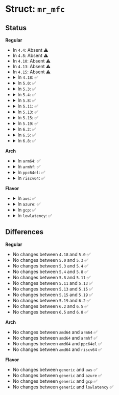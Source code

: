 # Struct: <code>mr_mfc</code>

## Status
<b>Regular</b>
<ul>
<li>
In <code>4.4</code>: Absent ⚠️
</li>
<li>
In <code>4.8</code>: Absent ⚠️
</li>
<li>
In <code>4.10</code>: Absent ⚠️
</li>
<li>
In <code>4.13</code>: Absent ⚠️
</li>
<li>
In <code>4.15</code>: Absent ⚠️
</li>
<li>
<details>
<summary>In <code>4.18</code>: ✅</summary>

```c
struct mr_mfc {
    struct rhlist_head mnode;
    short unsigned int mfc_parent;
    int mfc_flags;
    union (anon) mfc_un;
    struct list_head list;
    struct callback_head rcu;
    void (*free)(struct callback_head *);
};
```
</details>
</li>
<li>
<details>
<summary>In <code>5.0</code>: ✅</summary>

```c
struct mr_mfc {
    struct rhlist_head mnode;
    short unsigned int mfc_parent;
    int mfc_flags;
    union (anon) mfc_un;
    struct list_head list;
    struct callback_head rcu;
    void (*free)(struct callback_head *);
};
```
</details>
</li>
<li>
<details>
<summary>In <code>5.3</code>: ✅</summary>

```c
struct mr_mfc {
    struct rhlist_head mnode;
    short unsigned int mfc_parent;
    int mfc_flags;
    union (anon) mfc_un;
    struct list_head list;
    struct callback_head rcu;
    void (*free)(struct callback_head *);
};
```
</details>
</li>
<li>
<details>
<summary>In <code>5.4</code>: ✅</summary>

```c
struct mr_mfc {
    struct rhlist_head mnode;
    short unsigned int mfc_parent;
    int mfc_flags;
    union (anon) mfc_un;
    struct list_head list;
    struct callback_head rcu;
    void (*free)(struct callback_head *);
};
```
</details>
</li>
<li>
<details>
<summary>In <code>5.8</code>: ✅</summary>

```c
struct mr_mfc {
    struct rhlist_head mnode;
    short unsigned int mfc_parent;
    int mfc_flags;
    union (anon) mfc_un;
    struct list_head list;
    struct callback_head rcu;
    void (*free)(struct callback_head *);
};
```
</details>
</li>
<li>
<details>
<summary>In <code>5.11</code>: ✅</summary>

```c
struct mr_mfc {
    struct rhlist_head mnode;
    short unsigned int mfc_parent;
    int mfc_flags;
    union (anon) mfc_un;
    struct list_head list;
    struct callback_head rcu;
    void (*free)(struct callback_head *);
};
```
</details>
</li>
<li>
<details>
<summary>In <code>5.13</code>: ✅</summary>

```c
struct mr_mfc {
    struct rhlist_head mnode;
    short unsigned int mfc_parent;
    int mfc_flags;
    union (anon) mfc_un;
    struct list_head list;
    struct callback_head rcu;
    void (*free)(struct callback_head *);
};
```
</details>
</li>
<li>
<details>
<summary>In <code>5.15</code>: ✅</summary>

```c
struct mr_mfc {
    struct rhlist_head mnode;
    short unsigned int mfc_parent;
    int mfc_flags;
    union (anon) mfc_un;
    struct list_head list;
    struct callback_head rcu;
    void (*free)(struct callback_head *);
};
```
</details>
</li>
<li>
<details>
<summary>In <code>5.19</code>: ✅</summary>

```c
struct mr_mfc {
    struct rhlist_head mnode;
    short unsigned int mfc_parent;
    int mfc_flags;
    union (anon) mfc_un;
    struct list_head list;
    struct callback_head rcu;
    void (*free)(struct callback_head *);
};
```
</details>
</li>
<li>
<details>
<summary>In <code>6.2</code>: ✅</summary>

```c
struct mr_mfc {
    struct rhlist_head mnode;
    short unsigned int mfc_parent;
    int mfc_flags;
    union (anon) mfc_un;
    struct list_head list;
    struct callback_head rcu;
    void (*free)(struct callback_head *);
};
```
</details>
</li>
<li>
<details>
<summary>In <code>6.5</code>: ✅</summary>

```c
struct mr_mfc {
    struct rhlist_head mnode;
    short unsigned int mfc_parent;
    int mfc_flags;
    union (anon) mfc_un;
    struct list_head list;
    struct callback_head rcu;
    void (*free)(struct callback_head *);
};
```
</details>
</li>
<li>
<details>
<summary>In <code>6.8</code>: ✅</summary>

```c
struct mr_mfc {
    struct rhlist_head mnode;
    short unsigned int mfc_parent;
    int mfc_flags;
    union (anon) mfc_un;
    struct list_head list;
    struct callback_head rcu;
    void (*free)(struct callback_head *);
};
```
</details>
</li>
</ul>
<b>Arch</b>
<ul>
<li>
<details>
<summary>In <code>arm64</code>: ✅</summary>

```c
struct mr_mfc {
    struct rhlist_head mnode;
    short unsigned int mfc_parent;
    int mfc_flags;
    union (anon) mfc_un;
    struct list_head list;
    struct callback_head rcu;
    void (*free)(struct callback_head *);
};
```
</details>
</li>
<li>
<details>
<summary>In <code>armhf</code>: ✅</summary>

```c
struct mr_mfc {
    struct rhlist_head mnode;
    short unsigned int mfc_parent;
    int mfc_flags;
    union (anon) mfc_un;
    struct list_head list;
    struct callback_head rcu;
    void (*free)(struct callback_head *);
};
```
</details>
</li>
<li>
<details>
<summary>In <code>ppc64el</code>: ✅</summary>

```c
struct mr_mfc {
    struct rhlist_head mnode;
    short unsigned int mfc_parent;
    int mfc_flags;
    union (anon) mfc_un;
    struct list_head list;
    struct callback_head rcu;
    void (*free)(struct callback_head *);
};
```
</details>
</li>
<li>
<details>
<summary>In <code>riscv64</code>: ✅</summary>

```c
struct mr_mfc {
    struct rhlist_head mnode;
    short unsigned int mfc_parent;
    int mfc_flags;
    union (anon) mfc_un;
    struct list_head list;
    struct callback_head rcu;
    void (*free)(struct callback_head *);
};
```
</details>
</li>
</ul>
<b>Flavor</b>
<ul>
<li>
<details>
<summary>In <code>aws</code>: ✅</summary>

```c
struct mr_mfc {
    struct rhlist_head mnode;
    short unsigned int mfc_parent;
    int mfc_flags;
    union (anon) mfc_un;
    struct list_head list;
    struct callback_head rcu;
    void (*free)(struct callback_head *);
};
```
</details>
</li>
<li>
<details>
<summary>In <code>azure</code>: ✅</summary>

```c
struct mr_mfc {
    struct rhlist_head mnode;
    short unsigned int mfc_parent;
    int mfc_flags;
    union (anon) mfc_un;
    struct list_head list;
    struct callback_head rcu;
    void (*free)(struct callback_head *);
};
```
</details>
</li>
<li>
<details>
<summary>In <code>gcp</code>: ✅</summary>

```c
struct mr_mfc {
    struct rhlist_head mnode;
    short unsigned int mfc_parent;
    int mfc_flags;
    union (anon) mfc_un;
    struct list_head list;
    struct callback_head rcu;
    void (*free)(struct callback_head *);
};
```
</details>
</li>
<li>
<details>
<summary>In <code>lowlatency</code>: ✅</summary>

```c
struct mr_mfc {
    struct rhlist_head mnode;
    short unsigned int mfc_parent;
    int mfc_flags;
    union (anon) mfc_un;
    struct list_head list;
    struct callback_head rcu;
    void (*free)(struct callback_head *);
};
```
</details>
</li>
</ul>

## Differences
<b>Regular</b>
<ul>
<li>
No changes between <code>4.18</code> and <code>5.0</code> ✅
</li>
<li>
No changes between <code>5.0</code> and <code>5.3</code> ✅
</li>
<li>
No changes between <code>5.3</code> and <code>5.4</code> ✅
</li>
<li>
No changes between <code>5.4</code> and <code>5.8</code> ✅
</li>
<li>
No changes between <code>5.8</code> and <code>5.11</code> ✅
</li>
<li>
No changes between <code>5.11</code> and <code>5.13</code> ✅
</li>
<li>
No changes between <code>5.13</code> and <code>5.15</code> ✅
</li>
<li>
No changes between <code>5.15</code> and <code>5.19</code> ✅
</li>
<li>
No changes between <code>5.19</code> and <code>6.2</code> ✅
</li>
<li>
No changes between <code>6.2</code> and <code>6.5</code> ✅
</li>
<li>
No changes between <code>6.5</code> and <code>6.8</code> ✅
</li>
</ul>
<b>Arch</b>
<ul>
<li>
No changes between <code>amd64</code> and <code>arm64</code> ✅
</li>
<li>
No changes between <code>amd64</code> and <code>armhf</code> ✅
</li>
<li>
No changes between <code>amd64</code> and <code>ppc64el</code> ✅
</li>
<li>
No changes between <code>amd64</code> and <code>riscv64</code> ✅
</li>
</ul>
<b>Flavor</b>
<ul>
<li>
No changes between <code>generic</code> and <code>aws</code> ✅
</li>
<li>
No changes between <code>generic</code> and <code>azure</code> ✅
</li>
<li>
No changes between <code>generic</code> and <code>gcp</code> ✅
</li>
<li>
No changes between <code>generic</code> and <code>lowlatency</code> ✅
</li>
</ul>
